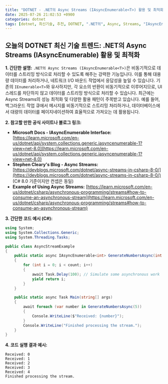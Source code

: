 ```yaml
---
title: "DOTNET - .NET의 Async Streams (IAsyncEnumerable<T>) 활용 및 최적화"
date: 2025-07-26 21:02:53 +0900
categories: dotnet
tags: [dotnet, 최신기술, 추천, DOTNET, ".NET의", Async, Streams, "IAsyncEnumerable<T>", 활용, 최적화]
---
```


## 오늘의 DOTNET 최신 기술 트렌드: **.NET의 Async Streams (IAsyncEnumerable<T>) 활용 및 최적화**

**1. 간단한 설명:**
`.NET의 Async Streams (IAsyncEnumerable<T>)`은 비동기적으로 데이터를 스트리밍 방식으로 처리할 수 있도록 해주는 강력한 기능입니다. 이를 통해 대용량 데이터를 처리하거나, 네트워크 I/O 바운드 작업에서 응답성을 높일 수 있습니다. 기존의 `IEnumerable<T>`와 유사하지만, 각 요소의 반환이 비동기적으로 이루어지므로, UI 스레드를 차단하지 않고 데이터를 스트리밍 방식으로 처리할 수 있습니다.  최근에는 Async Streams의 성능 최적화 및 다양한 활용 패턴이 주목받고 있습니다. 예를 들어, 백그라운드 작업 큐에서 메시지를 비동기적으로 스트리밍 처리하거나, 데이터베이스에서 대량의 데이터를 페이지네이션하여 효율적으로 가져오는 데 활용됩니다.

**2. 참고할 만한 공식 사이트나 블로그 링크:**

*   **Microsoft Docs - IAsyncEnumerable<T> Interface:** [https://learn.microsoft.com/en-us/dotnet/api/system.collections.generic.iasyncenumerable-1?view=net-8.0](https://learn.microsoft.com/en-us/dotnet/api/system.collections.generic.iasyncenumerable-1?view=net-8.0)
*   **Stephen Cleary's Blog - Async Streams:** [https://devblogs.microsoft.com/dotnet/async-streams-in-csharp-8-0/](https://devblogs.microsoft.com/dotnet/async-streams-in-csharp-8-0/) (C# 8.0 기준이지만 컨셉은 동일)
*   **Example of Using Async Streams:** [https://learn.microsoft.com/en-us/dotnet/csharp/asynchronous-programming/streams#how-to-consume-an-asynchronous-stream](https://learn.microsoft.com/en-us/dotnet/csharp/asynchronous-programming/streams#how-to-consume-an-asynchronous-stream)

**3. 간단한 코드 예시 (C#):**

```csharp
using System;
using System.Collections.Generic;
using System.Threading.Tasks;

public class AsyncStreamExample
{
    public static async IAsyncEnumerable<int> GenerateNumbersAsync(int count)
    {
        for (int i = 0; i < count; i++)
        {
            await Task.Delay(100); // Simulate some asynchronous work
            yield return i;
        }
    }

    public static async Task Main(string[] args)
    {
        await foreach (var number in GenerateNumbersAsync(5))
        {
            Console.WriteLine($"Received: {number}");
        }
        Console.WriteLine("Finished processing the stream.");
    }
}
```

**4. 코드 실행 결과 예시:**

```
Received: 0
Received: 1
Received: 2
Received: 3
Received: 4
Finished processing the stream.
```

